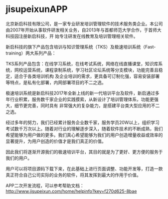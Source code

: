 # jisupeixunAPP
北京新启科技有限公司，是一家专业研发培训管理软件的技术服务类企业。本公司由2007年开始从事软件研发相关业务，自2013年与首都师范大学合作，于首师大科技园注册新启科技，开 始专注研发在线教育及培训管理相关软件。

新启科技的旗下产品包含培训与知识管理系统（TKS）及极速培训系统（Fast-training）两大系列产品：

TKS系列产品包含：在线学习系统，在线考试系统，网络在线直播课堂，知识库系统，网校运营系统，课程录制系统，学习社区论坛系统等分支模块，功能完善且稳定，适合于各类培训机构 及企业培训的需求，更具备可订制化强，容易安装部署等特点，是私有化部署，内网部署项目的不二之选。

极速培训系统是新启科技2017年全新上线的新一代培训平台及软件，新启通过多年行业积累，服务数千家企业的实践摸索，从新设计了培训管理体系，功能更强大，细节更完善，同时具有 非常强大的复杂能力，是搭建平台类大型应用的不二之选。

经过多年的努力，我们已经累计服务企业数千家，服务学员20W以上，组织学习考试数千万次以上。随着对行业的理解逐步深入，随着软件技术的不断成熟，我们希望能够为用户做的更多。我们真心希望能够为我们的用户创造增量收益或效率的显著提升，为用户创造的价值才是我们真正的价值。

因此我们将逐渐开源我们的极速培训平台，其目的就是为了更好、更方便的服务于我们的用户。

用户可以将项目源码下载下来，在此基础上进行页面调整、功能开发等，打造一款真正符合自己公司实际的业务的软件，将其发挥到最大的作用于价值。

APP二次开发流程，可以参考帮助文档：http://www.jisupeixun.com/home/helpinfo?key=f270d625-8bae
